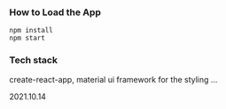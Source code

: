 ### How to Load the App
```
npm install
npm start
```
### Tech stack
create-react-app,
material ui framework for the styling
...

2021.10.14